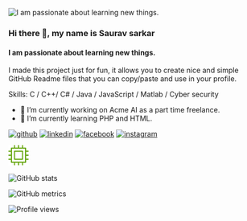 ![I am passionate about learning new things.](https://media-exp1.licdn.com/dms/image/D4E16AQFxdfyPRbMWLw/profile-displaybackgroundimage-shrink_350_1400/0/1663607589202?e=1669248000&v=beta&t=dG1Pvi32ABq7W_UX-LpB6UArNWhUOu1ChQ91Ppb42cM)

### Hi there 👋, my name is Saurav sarkar
#### I am passionate about learning new things.

I made this project just for fun, it allows you to create nice and simple GitHub Readme files that you can copy/paste and use in your profile.

Skills: C / C++/ C# / Java / JavaScript / Matlab / Cyber security

- 🔭 I’m currently working on Acme AI as a part time freelance. 
- 🌱 I’m currently learning PHP and HTML. 


[<img src='https://cdn.jsdelivr.net/npm/simple-icons@3.0.1/icons/github.svg' alt='github' height='40'>](https://github.com/Sauravsr0)  [<img src='https://cdn.jsdelivr.net/npm/simple-icons@3.0.1/icons/linkedin.svg' alt='linkedin' height='40'>](https://www.linkedin.com/in/sauravsr0/)  [<img src='https://cdn.jsdelivr.net/npm/simple-icons@3.0.1/icons/facebook.svg' alt='facebook' height='40'>](https://www.facebook.com/Sauravsr0)  [<img src='https://cdn.jsdelivr.net/npm/simple-icons@3.0.1/icons/instagram.svg' alt='instagram' height='40'>](https://www.instagram.com/sauravsr0/)  

<a href='https://docs.github.com/en/developers'><img src='https://raw.githubusercontent.com/acervenky/animated-github-badges/master/assets/devbadge.gif' width='40' height='40'></a> 

![GitHub stats](https://github-readme-stats.vercel.app/api?username=Sauravsr0&show_icons=true)  

![GitHub metrics](https://metrics.lecoq.io/Sauravsr0)  

![Profile views](https://gpvc.arturio.dev/Sauravsr0)  
